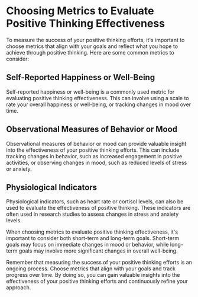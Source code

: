 Choosing Metrics to Evaluate Positive Thinking Effectiveness
========================================================================================================

To measure the success of your positive thinking efforts, it's important to choose metrics that align with your goals and reflect what you hope to achieve through positive thinking. Here are some common metrics to consider:

Self-Reported Happiness or Well-Being
-------------------------------------

Self-reported happiness or well-being is a commonly used metric for evaluating positive thinking effectiveness. This can involve using a scale to rate your overall happiness or well-being, or tracking changes in mood over time.

Observational Measures of Behavior or Mood
------------------------------------------

Observational measures of behavior or mood can provide valuable insight into the effectiveness of your positive thinking efforts. This can include tracking changes in behavior, such as increased engagement in positive activities, or observing changes in mood, such as reduced levels of stress or anxiety.

Physiological Indicators
------------------------

Physiological indicators, such as heart rate or cortisol levels, can also be used to evaluate the effectiveness of positive thinking. These indicators are often used in research studies to assess changes in stress and anxiety levels.

When choosing metrics to evaluate positive thinking effectiveness, it's important to consider both short-term and long-term goals. Short-term goals may focus on immediate changes in mood or behavior, while long-term goals may involve more significant changes in overall well-being.

Remember that measuring the success of your positive thinking efforts is an ongoing process. Choose metrics that align with your goals and track progress over time. By doing so, you can gain valuable insights into the effectiveness of your positive thinking efforts and continuously refine your approach.
